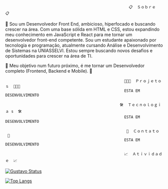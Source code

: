                                                            📋  Ｓｏｂｒｅ  📋

🚀 Sou um Desenvolvedor Front End, ambicioso, hiperfocado e buscando crescer na área. Com uma base sólida em HTML e CSS, estou expandindo meu conhecimento em JavaScript e React para me tornar um desenvolvedor front-end competente. Sou um estudante apaixonado por tecnologia e programação, atualmente cursando Análise e Desenvolvimento de Sistemas na UNIASSELVI.  Estou sempre buscando novos desafios e oportunidades para crescer na área de TI.

🔮 Meu objetivo num futuro próximo, é me tornar um Desenvolvedor completo (Frontend, Backend e Mobile). 🔮

                                                         👨🏻‍💻  Ｐｒｏｊｅｔｏｓ  👨🏻‍💻
                                                         ESTA EM DESENVOLVIMENTO 

                                                       🛠️  Ｔｅｃｎｏｌｏｇｉａ s  🛠️
                                                         ESTA EM DESENVOLVIMENTO 

                                                          💬  Ｃｏｎｔａｔｏ  💬
                                                         ESTA EM DESENVOLVIMENTO 

                                                         📈  Ａｔｉｖｉｄａｄｅ  📈


[![Gustavo Status](https://github-readme-stats.vercel.app/api?username=Gustavo-Torres-Gama)](https://github.com/anuraghazra/github=readme-stats)

[![Top Langs](https://github-readme-stats.vercel.app/api/top-langs/?username=Gustavo-Torres-Gama)](https://github.com/anuraghazra/github-readme-readme-stats)                                                                 
